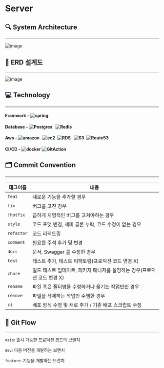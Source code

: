 # Server

## 🔍 System Architecture
***
![image](https://github.com/user-attachments/assets/d27aafa9-ffbf-48c4-abbd-abd569bf3856)


## 📜 ERD 설계도
***
![image](https://github.com/user-attachments/assets/df141b7a-1721-4290-9fed-886a8165ead7)




## 💻 Technology
***
#### Framwork - ![spring](https://img.shields.io/badge/Spring-6DB33F?style=for-the-badge&logo=spring&logoColor=white)&nbsp; 

#### Database - ![Postgres](https://img.shields.io/badge/postgres-%23316192.svg?style=for-the-badge&logo=postgresql&logoColor=white) &nbsp; ![Redis](https://img.shields.io/badge/redis-%23DD0031.svg?style=for-the-badge&logo=redis&logoColor=white)

#### Aws - ![amazon](https://img.shields.io/badge/Amazon_AWS-232F3E?style=for-the-badge&logo=amazon-aws&logoColor=white) &nbsp; ![ec2](https://img.shields.io/badge/amazonec2-FF9900?style=for-the-badge&logo=amazonec2&logoColor=white)&nbsp; ![RDS](https://img.shields.io/badge/RDS-0058CC.svg?style=for-the-badge&logo=ECS&logoColor=white) &nbsp; ![S3](https://img.shields.io/badge/S3-BD081C.svg?style=for-the-badge&logo=ECS&logoColor=white)&nbsp; ![Route53](https://img.shields.io/badge/Route53-593D88.svg?style=for-the-badge&logo=ECS&logoColor=white)

#### CI/CD - ![docker](https://img.shields.io/badge/docker-%230db7ed.svg?style=for-the-badge&logo=docker&logoColor=white)  ![GitAction](https://img.shields.io/badge/GitAction-000000.svg?style=for-the-badge&logo=ECS&logoColor=white)&nbsp; 

## 🗂️ Commit Convention
***


| 태그이름       | 내용                                          |
|------------|---------------------------------------------|
| `feat`     | 새로운 기능을 추가할 경우                              |
| `fix `     | 버그를 고친 경우                                   |
| `!hotfix`  | 급하게 치명적인 버그를 고쳐야하는 경우                       |
| `style`    | 코드 포맷 변경, 세미 콜론 누락, 코드 수정이 없는 경우            |
| `refactor` | 코드 리팩토링                                     |
| `comment`  | 필요한 주석 추가 및 변경                              |
| `docs`	    | 문서, Swagger 를 수정한 경우                        |
| `test`     | 테스트 추가, 테스트 리팩토링(프로덕션 코드 변경 X)              |
| `chore`	   | 빌드 태스트 업데이트, 패키지 매니저를 설정하는 경우(프로덕션 코드 변경 X) |
| `rename`   | 파일 혹은 폴더명을 수정하거나 옮기는 작업만인 경우                |
| `remove`   | 파일을 삭제하는 작업만 수행한 경우                         |
| `ci`       | 배포 방식 수정 및 새로 추가 / 기존 배포 스크립트 수정            |

## 🐬 Git Flow
***
`main`: 출시 가능한 프로덕션 코드의 브랜치

`dev`: 다음 버전을 개발하는 브랜치

`feature`: 기능을 개발하는 브랜치
